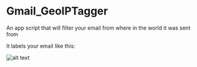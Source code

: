 Gmail_GeoIPTagger
=================

An app script that will filter your email from where in the world it was sent from

It labels your email like this: 

![alt text](http://i.imgur.com/TIzyPvZ.png "Screenshot")
